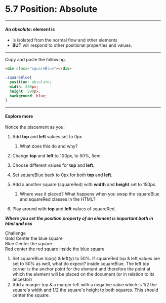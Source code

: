 # 5.7 Position: Absolute

---

#### An _absolute_: element is

* is isolated from the normal flow and other elements
* **BUT** will respond to other positional properties and values.

---

Copy and paste the following.

```html
<div class="squareBlue"></div>
```

```css
.squareBlue{
  position: absolute;
  width: 200px;
  height: 200px;
  background: blue;
}
```

---

#### Explore more

Notice the placement as you:

1. Add **top** and **left** values set to 0px. 
   1. What does this do and why?
2. Change **top** and **left** to 100px, to 50%, 5em.
3. Choose different values for **top** and **left**.

1. Set squareBlue back to 0px for both **top** and **left.** 
2. Add a another square \(squareRed\) with **width** and **height** set to 150px. 
   1. Where was it placed? What happens when you swap the squareBlue and squareRed classes in the HTML?

1. Play around with **top** and **left** values of squareRed.

  


_**Where you set the position property of an element is important both in html and css**_

Challenge  
Gold Center the blue square  
Blue Center the square  
Red center the red square inside the blue square

1. Set squareBlue top\(x\) & left\(y\) to 50%. If squareRed top & left values are set to 50% as well, what do expect?  inside squareBlue. The left top corner is the anchor point for the element and therefore the point at which the element will be placed on the document \(or in relation to its ancestor\)
2. Add a margin-top & a margin-left with a negative value which is 1/2 the square's width and 1/2 the square's height to both squares. This should center the square.



